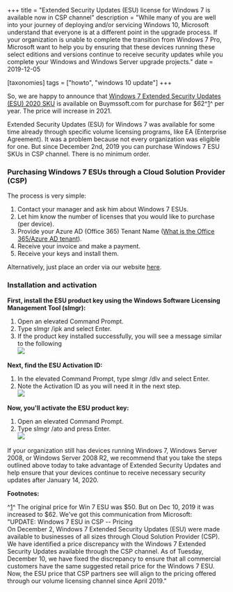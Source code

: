 +++
title = "Extended Security Updates (ESU) license for Windows 7 is available now in CSP channel"
description = "While many of you are well into your journey of deploying and/or servicing Windows 10, Microsoft understand that everyone is at a different point in the upgrade process. If your organization is unable to complete the transition from Windows 7 Pro, Microsoft want to help you by ensuring that these devices running these select editions and versions continue to receive security updates while you complete your Windows and Windows Server upgrade projects."
date = 2019-12-05

[taxonomies]
tags = ["howto", "windows 10 update"]
+++

So, we are happy to announce that [Windows 7 Extended Security Updates
(ESU) 2020
SKU](https://buymssoft.com/license/CSP-DG7GMGF0FL73-0002 "p/n: CSP-DG7GMGF0FL73-0002")
is available on Buymssoft.com for purchase for
\$62^[1](#fn11224028605e1e1c1175529-1)^ per year. The price will
increase in 2021.

Extended Security Updates (ESU) for Windows 7 was available for
some time already through specific volume licensing programs, like EA
(Enterprise Agreement). It was a problem because not every organization
was eligible for one. But since December 2nd, 2019 you can purchase
Windows 7 ESU SKUs in CSP channel. There is
no minimum order.

### Purchasing Windows 7 ESUs through a Cloud Solution Provider (CSP)

The process is very simple:

1.  Contact your manager and ask him about Windows 7 ESUs.
2.  Let him know the number of licenses that you would like to purchase
    (per device).
3.  Provide your Azure AD (Office 365) Tenant Name ([What is the Office
    365/Azure AD
    tenant](https://o365hq.com/faq/what-is-office-365-or-azure-ad-tenant)).
4.  Receive your invoice and make a payment.
5.  Receive your keys and install them.

Alternatively, just place an order via our website
[here](https://buymssoft.com/license/CSP-DG7GMGF0FL73-0002).

### Installation and activation

**First, install the ESU product key using the Windows Software
Licensing Management Tool (slmgr):**

1.  Open an elevated Command Prompt.
2.  Type slmgr /ipk and select Enter.
3.  If the product key installed successfully, you will see a message
    similar to the following\
    ![](https://gxcuf89792.i.lithium.com/t5/image/serverpage/image-id/138244i39443211C3ACAFCD/image-dimensions/535x168?v=1.0)

**Next, find the ESU Activation ID:**

1.  In the elevated Command Prompt, type slmgr /dlv and select Enter.
2.  Note the Activation ID as you will need it in the next step.\
    ![](https://gxcuf89792.i.lithium.com/t5/image/serverpage/image-id/138248i997F51A8C3D1BDC0/image-dimensions/574x260?v=1.0)

**Now, you'll activate the ESU product key:**

1.  Open an elevated Command Prompt.
2.  Type slmgr /ato and press Enter.\
    ![](https://gxcuf89792.i.lithium.com/t5/image/serverpage/image-id/138256i9E2F9617FA7E79E2/image-dimensions/500x214?v=1.0)

If your organization still has devices running Windows 7, Windows Server
2008, or Windows Server 2008 R2, we recommend that you take the steps
outlined above today to take advantage of Extended Security Updates and
help ensure that your devices continue to receive necessary security
updates after January 14, 2020.

**Footnotes:**

^[1](#fnrev11224028605e1e1c1175529-1)^ The original price for Win 7
ESU was \$50. But on Dec 10, 2019 it was increased to \$62.
We've got this communication from Microsoft:\
"UPDATE: Windows 7 ESU in CSP -- Pricing\
On December 2, Windows 7 Extended Security Updates (ESU) were
made available to businesses of all sizes through Cloud Solution
Provider (CSP).\
We have identified a price discrepancy with the Windows 7 Extended
Security Updates available through the CSP channel. As of
Tuesday, December 10, we have fixed the discrepancy to ensure that all
commercial customers have the same suggested retail price for the
Windows 7 ESU. Now, the ESU price that CSP
partners see will align to the pricing offered through our volume
licensing channel since April 2019."
